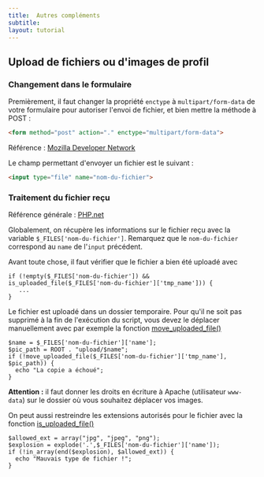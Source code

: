 ```yaml
---
title:  Autres compléments
subtitle: 
layout: tutorial
---
```


## Upload de fichiers ou d'images de profil

### Changement dans le formulaire

Premièrement, il faut changer la propriété `enctype` à `multipart/form-data` de
votre formulaire pour autoriser l'envoi de fichier, et bien mettre la méthode à POST :

```html
<form method="post" action="." enctype="multipart/form-data">
```

Référence : [Mozilla Developer Network](https://developer.mozilla.org/fr/docs/Web/HTML/Element/Form)

Le champ permettant d'envoyer un fichier est le suivant :

```html
<input type="file" name="nom-du-fichier">
```

### Traitement du fichier reçu

Référence générale : [PHP.net](http://www.php.net/manual/fr/features.file-upload.post-method.php)

Globalement, on récupère les informations sur le fichier reçu avec la variable
`$_FILES['nom-du-fichier']`. Remarquez que le `nom-du-fichier` correspond au
`name` de l'`input` précédent.

Avant toute chose, il faut vérifier que le fichier a bien été uploadé avec

```php?start_inline=1
if (!empty($_FILES['nom-du-fichier']) && is_uploaded_file($_FILES['nom-du-fichier']['tmp_name'])) {
   ... 
}
```


Le fichier est uploadé dans un dossier temporaire. Pour qu'il ne soit pas
supprimé à la fin de l'exécution du script, vous devez le déplacer manuellement
avec par exemple la fonction
[move_uploaded_file()](http://php.net/manual/en/function.move-uploaded-file.php)

```php?start_inline=1
$name = $_FILES['nom-du-fichier']['name'];
$pic_path = ROOT . "upload/$name";
if (!move_uploaded_file($_FILES['nom-du-fichier']['tmp_name'], $pic_path)) {
  echo "La copie a échoué";
}
```

**Attention :** il faut donner les droits en écriture à Apache (utilisateur
`www-data`) sur le dossier où vous souhaitez déplacer vos images.


On peut aussi restreindre les extensions autorisés pour le fichier avec la
fonction
[is_uploaded_file()](http://php.net/manual/en/function.is-uploaded-file.php)

```php?start_inline=1
$allowed_ext = array("jpg", "jpeg", "png");
$explosion = explode('.',$_FILES['nom-du-fichier']['name']);
if (!in_array(end($explosion), $allowed_ext)) {
  echo "Mauvais type de fichier !";
}
```

